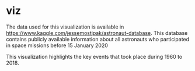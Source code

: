# viz

The data used for this visualization is available in https://www.kaggle.com/jessemostipak/astronaut-database. This database contains publicly available information about all astronauts who participated in space missions before 15 January 2020

This visualization highlights the key events that took place during 1960 to 2018. 
